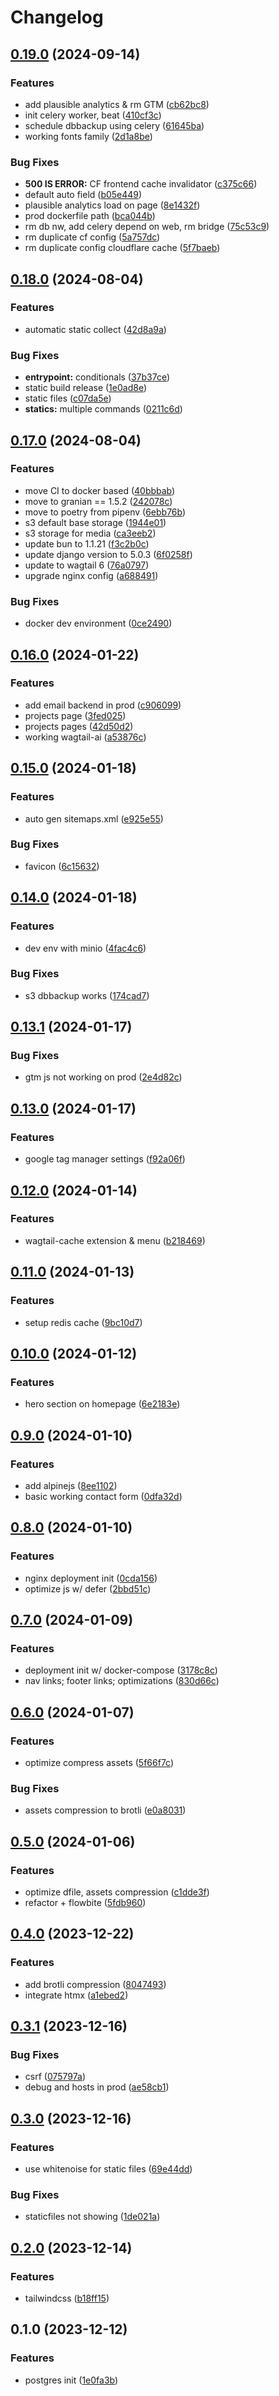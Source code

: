 # Changelog

## [0.19.0](https://github.com/fivehanz/hanz-web/compare/v0.18.0...v0.19.0) (2024-09-14)


### Features

* add plausible analytics & rm GTM ([cb62bc8](https://github.com/fivehanz/hanz-web/commit/cb62bc8586221c56ffc0f0a7e804d9c524a2dfe7))
* init celery worker, beat ([410cf3c](https://github.com/fivehanz/hanz-web/commit/410cf3c1764eff50838b25f30f31e3d5b103c43f))
* schedule dbbackup using celery ([61645ba](https://github.com/fivehanz/hanz-web/commit/61645ba694a54f57046347594a6e9c6fabcac9e2))
* working fonts family ([2d1a8be](https://github.com/fivehanz/hanz-web/commit/2d1a8be348a37dd11a94b95ef2d43ef10b0a6b34))


### Bug Fixes

* **500 IS ERROR:** CF frontend cache invalidator ([c375c66](https://github.com/fivehanz/hanz-web/commit/c375c66cee2e5b03b55ace5590e809c473945a9b))
* default auto field ([b05e449](https://github.com/fivehanz/hanz-web/commit/b05e449f887ff85895fd71f9356dfffd6fb0ec3a))
* plausible analytics load on page ([8e1432f](https://github.com/fivehanz/hanz-web/commit/8e1432f4c9095d9325633d33c9a1ecbfaea6fb32))
* prod dockerfile path ([bca044b](https://github.com/fivehanz/hanz-web/commit/bca044b962bc90634f7f59305ea6810f95a73d41))
* rm db nw, add celery depend on web, rm bridge ([75c53c9](https://github.com/fivehanz/hanz-web/commit/75c53c903badc4a72cac2c473b14b8043b4ec900))
* rm duplicate cf config ([5a757dc](https://github.com/fivehanz/hanz-web/commit/5a757dca8f7b806cbc58a1603db4a8b6ffcaaa37))
* rm duplicate config cloudflare cache ([5f7baeb](https://github.com/fivehanz/hanz-web/commit/5f7baeb3f30ebc26f1ca7d4a2ed2e1fc44347b01))

## [0.18.0](https://github.com/fivehanz/hanz-web/compare/v0.17.0...v0.18.0) (2024-08-04)


### Features

* automatic static collect ([42d8a9a](https://github.com/fivehanz/hanz-web/commit/42d8a9a0983587515a1aa7d5c74da451b2c85750))


### Bug Fixes

* **entrypoint:** conditionals ([37b37ce](https://github.com/fivehanz/hanz-web/commit/37b37ceb33a9becd558648335089c2eaa43861aa))
* static build release ([1e0ad8e](https://github.com/fivehanz/hanz-web/commit/1e0ad8e7a00bb66eb645c4e4ea1cc66c40edc09f))
* static files ([c07da5e](https://github.com/fivehanz/hanz-web/commit/c07da5e79ce03ae9880313a1c543664d6f2f5ff9))
* **statics:** multiple commands ([0211c6d](https://github.com/fivehanz/hanz-web/commit/0211c6d6f31098777233d8b3b6413df138fbe870))

## [0.17.0](https://github.com/fivehanz/hanz-web/compare/v0.16.0...v0.17.0) (2024-08-04)


### Features

* move CI to docker based ([40bbbab](https://github.com/fivehanz/hanz-web/commit/40bbbab7f8393365d80ebdda77d585c6f8c0e544))
* move to granian == 1.5.2 ([242078c](https://github.com/fivehanz/hanz-web/commit/242078ca19f7e7efff9ec9b2150124b820c0a0b1))
* move to poetry from pipenv ([6ebb76b](https://github.com/fivehanz/hanz-web/commit/6ebb76ba923a0c15b645d21f7e14963159f0f4ad))
* s3 default base storage ([1944e01](https://github.com/fivehanz/hanz-web/commit/1944e016d2359cc8643793bed09cb8931844eb65))
* s3 storage for media ([ca3eeb2](https://github.com/fivehanz/hanz-web/commit/ca3eeb2d2df1f70405b4611bd5a03f37cead6395))
* update bun to 1.1.21 ([f3c2b0c](https://github.com/fivehanz/hanz-web/commit/f3c2b0c4b9e714cf66a3c28ea86e9303e5915d22))
* update django version to 5.0.3 ([6f0258f](https://github.com/fivehanz/hanz-web/commit/6f0258f092fb573faaac60f4be680e8942a13c6a))
* update to wagtail 6 ([76a0797](https://github.com/fivehanz/hanz-web/commit/76a079726b1cd250d741ad2ad6a21691c612286d))
* upgrade nginx config ([a688491](https://github.com/fivehanz/hanz-web/commit/a6884915838780bc5097085fb15e77b3230be002))


### Bug Fixes

* docker dev environment ([0ce2490](https://github.com/fivehanz/hanz-web/commit/0ce2490a48128c8dc8189866c817a85bb006bf32))

## [0.16.0](https://github.com/fivehanz/hanz-web/compare/v0.15.0...v0.16.0) (2024-01-22)


### Features

* add email backend in prod ([c906099](https://github.com/fivehanz/hanz-web/commit/c9060990c205d873ced3770bff583d15765b8016))
* projects page ([3fed025](https://github.com/fivehanz/hanz-web/commit/3fed0251e7572600f2b3bed1a0499dfe16c4d515))
* projects pages ([42d50d2](https://github.com/fivehanz/hanz-web/commit/42d50d2862221f782ca93dc905309a6713ea4cd2))
* working wagtail-ai ([a53876c](https://github.com/fivehanz/hanz-web/commit/a53876c2247bb9bf1349a4327a79ab990d298867))

## [0.15.0](https://github.com/fivehanz/hanz-web/compare/v0.14.0...v0.15.0) (2024-01-18)


### Features

* auto gen sitemaps.xml ([e925e55](https://github.com/fivehanz/hanz-web/commit/e925e559ed117fe597956709e0d346664812cad2))


### Bug Fixes

* favicon ([6c15632](https://github.com/fivehanz/hanz-web/commit/6c15632356eaae2cb33085a9db5141bbabcdd306))

## [0.14.0](https://github.com/fivehanz/hanz-web/compare/v0.13.1...v0.14.0) (2024-01-18)


### Features

* dev env with minio ([4fac4c6](https://github.com/fivehanz/hanz-web/commit/4fac4c6a8101a8b55039134b1edfa3b6c25449df))


### Bug Fixes

* s3 dbbackup works ([174cad7](https://github.com/fivehanz/hanz-web/commit/174cad7c5c44d4131315ca4b2ff86493a4faf88e))

## [0.13.1](https://github.com/fivehanz/hanz-web/compare/v0.13.0...v0.13.1) (2024-01-17)


### Bug Fixes

* gtm js not working on prod ([2e4d82c](https://github.com/fivehanz/hanz-web/commit/2e4d82c595371ac897f0212157e06b9350b6ca9e))

## [0.13.0](https://github.com/fivehanz/hanz-web/compare/v0.12.0...v0.13.0) (2024-01-17)


### Features

* google tag manager settings ([f92a06f](https://github.com/fivehanz/hanz-web/commit/f92a06f2c391d9f0079d26ed655e046b76ad92a5))

## [0.12.0](https://github.com/fivehanz/hanz-web/compare/v0.11.0...v0.12.0) (2024-01-14)


### Features

* wagtail-cache extension & menu ([b218469](https://github.com/fivehanz/hanz-web/commit/b2184697e67d793c1da7cf200264418892b42ff6))

## [0.11.0](https://github.com/fivehanz/hanz-web/compare/v0.10.0...v0.11.0) (2024-01-13)


### Features

* setup redis cache ([9bc10d7](https://github.com/fivehanz/hanz-web/commit/9bc10d78d9fbbbf933da8f0627f2318ede2871b8))

## [0.10.0](https://github.com/fivehanz/hanz-web/compare/v0.9.0...v0.10.0) (2024-01-12)


### Features

* hero section on homepage ([6e2183e](https://github.com/fivehanz/hanz-web/commit/6e2183e47b6a72f50223842f7960319bd32618ea))

## [0.9.0](https://github.com/fivehanz/hanz-web/compare/v0.8.0...v0.9.0) (2024-01-10)


### Features

* add alpinejs ([8ee1102](https://github.com/fivehanz/hanz-web/commit/8ee1102d51b5271370b4d2447d616f1c55d26e9d))
* basic working contact form ([0dfa32d](https://github.com/fivehanz/hanz-web/commit/0dfa32d44680f6f77889c4247f9ab52b686a1b02))

## [0.8.0](https://github.com/fivehanz/hanz-web/compare/v0.7.0...v0.8.0) (2024-01-10)


### Features

* nginx deployment init ([0cda156](https://github.com/fivehanz/hanz-web/commit/0cda156dd7d40f42bf2e9ee28559173339ebaf63))
* optimize js w/ defer ([2bbd51c](https://github.com/fivehanz/hanz-web/commit/2bbd51c1b602bca850b94213840a8d30c3aa8a1c))

## [0.7.0](https://github.com/fivehanz/hanz-web/compare/v0.6.0...v0.7.0) (2024-01-09)


### Features

* deployment init w/ docker-compose ([3178c8c](https://github.com/fivehanz/hanz-web/commit/3178c8c93c8626e9b5be2b01e7716544f5b7912d))
* nav links; footer links; optimizations ([830d66c](https://github.com/fivehanz/hanz-web/commit/830d66c3a1a970f46c7db211dd9e252df5078e72))

## [0.6.0](https://github.com/fivehanz/hanz-web/compare/v0.5.0...v0.6.0) (2024-01-07)


### Features

* optimize compress assets ([5f66f7c](https://github.com/fivehanz/hanz-web/commit/5f66f7c7b822ab7ffc23632b3fcf321e6567b03f))


### Bug Fixes

* assets compression to brotli ([e0a8031](https://github.com/fivehanz/hanz-web/commit/e0a80318f1bbff6df385c474c00d9065367fa06b))

## [0.5.0](https://github.com/fivehanz/hanz-web/compare/v0.4.0...v0.5.0) (2024-01-06)


### Features

* optimize dfile, assets compression ([c1dde3f](https://github.com/fivehanz/hanz-web/commit/c1dde3f00f7ca9f1a5e05754060a6f77b8cbbae2))
* refactor + flowbite ([5fdb960](https://github.com/fivehanz/hanz-web/commit/5fdb9601bcb743999408781074bd80d7811dbc22))

## [0.4.0](https://github.com/fivehanz/hanz-web/compare/v0.3.1...v0.4.0) (2023-12-22)


### Features

* add brotli compression ([8047493](https://github.com/fivehanz/hanz-web/commit/80474932804acbc828619a63824a494d9b550d6f))
* integrate htmx ([a1ebed2](https://github.com/fivehanz/hanz-web/commit/a1ebed21b4639c1756d4edcd79d0085a3511e772))

## [0.3.1](https://github.com/fivehanz/hanz-web/compare/v0.3.0...v0.3.1) (2023-12-16)


### Bug Fixes

* csrf ([075797a](https://github.com/fivehanz/hanz-web/commit/075797a7dbb9589784ebec23b5a27d9a58d8a434))
* debug and hosts in prod ([ae58cb1](https://github.com/fivehanz/hanz-web/commit/ae58cb1805a42a99dbb412051fce4b169cc6c6d9))

## [0.3.0](https://github.com/fivehanz/hanz-web/compare/v0.2.0...v0.3.0) (2023-12-16)


### Features

* use whitenoise for static files ([69e44dd](https://github.com/fivehanz/hanz-web/commit/69e44dd66e2c7d1d5861d5a273968bbda05ad4da))


### Bug Fixes

* staticfiles not showing ([1de021a](https://github.com/fivehanz/hanz-web/commit/1de021a8ca8db0de08c6f4df63ffc6a52347e8d3))

## [0.2.0](https://github.com/fivehanz/hanz-web/compare/v0.1.0...v0.2.0) (2023-12-14)


### Features

* tailwindcss ([b18ff15](https://github.com/fivehanz/hanz-web/commit/b18ff158e976e8069f0b2c4c955d145ee5535913))

## 0.1.0 (2023-12-12)


### Features

* postgres init ([1e0fa3b](https://github.com/fivehanz/hanz-web/commit/1e0fa3bd486752a850dad2bc7631d691d5097c75))
